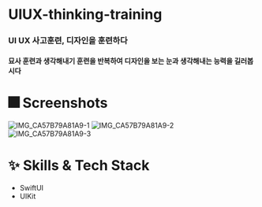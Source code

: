 # UIUX-thinking-training
### UI UX 사고훈련, 디자인을 훈련하다
#### 묘사 훈련과 생각해내기 훈련을 반복하여 디자인을 보는 눈과 생각해내는 능력을 길러봅시다

# 🎆 Screenshots
![IMG_CA57B79A81A9-1](https://user-images.githubusercontent.com/34985422/167167739-dacdbb84-f40e-4be1-98e9-297370bf7365.jpeg)
![IMG_CA57B79A81A9-2](https://user-images.githubusercontent.com/34985422/167167776-dfd6a775-901a-436f-a150-8be5bf5c0240.jpeg)
![IMG_CA57B79A81A9-3](https://user-images.githubusercontent.com/34985422/167167788-045a9716-8358-47ea-bea2-7be8c2292696.jpeg)

# ✨ Skills & Tech Stack
- SwiftUI
- UIKit
